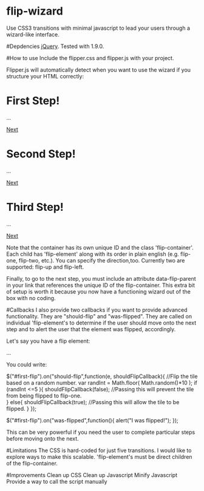 flip-wizard
===========

Use CSS3 transitions with minimal javascript to lead your users through a wizard-like interface.

#Depdencies
[jQuery](http://jquery.com/). Tested with 1.9.0.

#How to use
Include the flipper.css and flipper.js with your project.

Flipper.js will automatically detect when you want to use the wizard if you structure your HTML correctly:

  <div id="container-id" class="flip-container">
    <div class="flip-element flip-one flip-up">
      <h1>First Step!</h1>
      <p>...</p>
      <a href="#" data-flip-parent="#container-id">Next</a>
    </div>
    <div class="flip-element flip-two flip-up">
      <h1>Second Step!</h1>
      <p>...</p>
      <a href="#" data-flip-parent="#container-id">Next</a>    
    </div>
    <div class="flip-element flip-three flip-up">
      <h1>Third Step!</h1>
      <p>...</p>
      <a href="#" data-flip-parent="#container-id">Next</a>
    </div>
  </div>

Note that the container has its own unique ID and the class 'flip-container'. Each child has 'flip-element' along with its order in plain english (e.g. flip-one, flip-two, etc.). You can specify the direction,too. Currently two are supported: flip-up and flip-left.

Finally, to go to the next step, you must include an attribute data-flip-parent in your link that references the unique ID of the flip-container. This extra bit of setup is worth it because you now have a functioning wizard out of the box with no coding.

#Callbacks
I also provide two callbacks if you want to provide advanced functionality. They are "should-flip" and "was-flipped". They are called on individual 'flip-element's to determine if the user should move onto the next step and to alert the user that the element was flipped, accordingly.

Let's say you have a flip element:
  
  <div class="flip-element flip-one flip-up" id="first-flip">
    ...
  </div>
  
You could write:

  $("#first-flip").on("should-flip",function(e, shouldFlipCallback){
    //Flip the tile based on a random number.
    var randInt = Math.floor( Math.random()*10 );
    if (randInt <=5 ){
      shouldFlipCallback(false);  //Passing this will prevent the tile from being flipped to flip-one.      
    }
    else{
      shouldFlipCallback(true);  //Passing this will allow the tile to be flipped.
    }
  });
  
  $("#first-flip").on("was-flipped",function(){
    alert("I was flipped!");
  });
  
This can be very powerful if you need the user to complete particular steps before moving onto the next.

#Limitations
The CSS is hard-coded for just five transitions. I would like to explore ways to make this scalable.
'flip-element's must be direct children of the flip-container.

#Improvements
Clean up CSS
Clean up Javascript
Minify Javascript
Provide a way to call the script manually